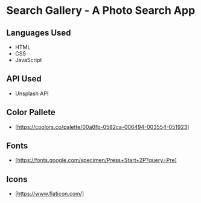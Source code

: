 # Search Gallery - A Photo Search App

## Languages Used
- HTML
- CSS
- JavaScript

## API Used
- Unsplash API

## Color Pallete
- [https://coolors.co/palette/00a6fb-0582ca-006494-003554-051923]

## Fonts
- [https://fonts.google.com/specimen/Press+Start+2P?query=Pre]

## Icons
- [https://www.flaticon.com/]